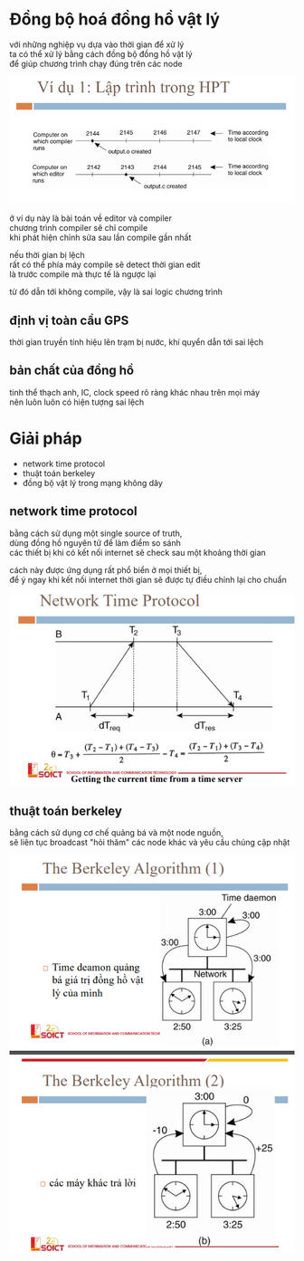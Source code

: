 # Đồng bộ hoá đồng hồ vật lý

với những nghiệp vụ dựa vào thời gian để xử lý<br>
ta có thể xử lý bằng cách đồng bộ đồng hồ vật lý<br>
để giúp chương trình chạy đúng trên các node

![](./img/dong-bo-hoa-dong-ho-vat-ly-1.PNG)

ở ví dụ này là bài toán về editor và compiler<br>
chương trình compiler sẽ chỉ compile<br>
khi phát hiện chỉnh sửa sau lần compile gần nhất

nếu thời gian bị lệch<br>
rất có thể phía máy compile sẽ detect thời gian edit<br>
là trước compile mà thực tế là ngược lại

từ đó dẫn tới không compile, vậy là sai logic chương trình

## định vị toàn cầu GPS

thời gian truyền tính hiệu lên trạm bị nước, khí quyển dẫn tới sai lệch

## bản chất của đồng hồ

tinh thể thạch anh, IC, clock speed rõ ràng khác nhau trên mọi máy<br>
nên luôn luôn có hiện tượng sai lệch

# Giải pháp</h1>

-   network time protocol
-   thuật toán berkeley
-   đồng bộ vật lý trong mạng không dây

## network time protocol

bằng cách sử dụng một single source of truth,<br>
dùng đồng hồ nguyên tử để làm điểm so sánh<br>
các thiết bị khi có kết nối internet sẽ check sau một khoảng thời gian

cách này được ứng dụng rất phổ biển ở mọi thiết bị,<br>
để ý ngay khi kết nối internet thời gian sẽ được tự điều chỉnh lại cho chuẩn

![](./img/network-time-protocol.PNG)

## thuật toán berkeley

bằng cách sử dụng cơ chế quảng bá và một node nguồn,<br>
sẽ liên tục broadcast "hỏi thăm" các node khác và yêu cầu chúng cập nhật

![](./img/thuat-toan-berkley.PNG)
